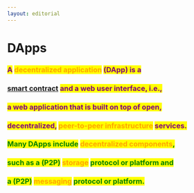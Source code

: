 ```yaml
---
layout: editorial
---
```


# DApps

<mark style="color:purple;"></mark>

### <mark style="color:purple;">A</mark> <mark style="color:orange;">decentralized application</mark> <mark style="color:purple;">(DApp) is a</mark>&#x20;

### [smart contract](../smart-contracts.md) <mark style="color:purple;">and a web user interface, i.e.,</mark>&#x20;

### <mark style="color:purple;">a web application that is built on top of open,</mark>&#x20;

### <mark style="color:purple;">decentralized,</mark> <mark style="color:orange;">peer-to-peer infrastructure</mark> <mark style="color:purple;">services.</mark>

<mark style="color:purple;"></mark>

### <mark style="color:green;">Many DApps include</mark> <mark style="color:orange;">decentralized components</mark><mark style="color:green;">,</mark>&#x20;

### <mark style="color:green;">such as a (P2P)</mark> <mark style="color:orange;">storage</mark> <mark style="color:green;">protocol or platform and</mark>&#x20;

### <mark style="color:green;">a (P2P)</mark> <mark style="color:orange;">messaging</mark> <mark style="color:green;">protocol or platform.</mark>

<mark style="color:purple;"></mark>
